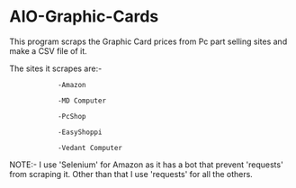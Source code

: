 # AIO-Graphic-Cards

This program scraps the Graphic Card prices from Pc part selling sites and make a CSV file of it.

The sites it scrapes are:-

                -Amazon 
                
                -MD Computer
                
                -PcShop
                
                -EasyShoppi
                
                -Vedant Computer
                
NOTE:- I use 'Selenium' for Amazon as it has a bot that prevent 'requests' from scraping it. Other than that I use 'requests' for all the others. 
